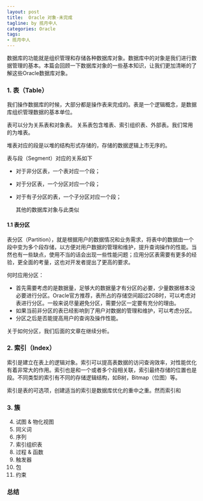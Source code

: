 ```yaml
---
layout: post
title:  Oracle 对象-未完成
tagline: by 揽月中人
categories: Oracle
tags:
- 揽月中人
---
```

数据库的功能就是组织管理和存储各种数据库对象。数据库中的对象是我们进行数据管理的基本。本篇会回顾一下数据库对象的一些基本知识，让我们更加清晰的了解这些Oracle数据库对象。
<!--more-->

### 1.  表（Table）

我们操作数据库的时候，大部分都是操作表来完成的。表是一个逻辑概念，是数据库组织管理数据的基本单位。

表可以分为关系表和对象表。 关系表包含堆表、索引组织表、外部表。我们常用的为堆表。

堆表对应的段是以堆的结构形式存储的，存储的数据逻辑上市无序的。

表与段（Segment）对应的关系如下

- 对于非分区表，一个表对应一个段；

- 对于分区表，一个分区对应一个段；

- 对于有子分区的表，一个子分区对应一个段；

  其他的数据库对象与此类似

#### 1.1 表分区

表分区（Partition），就是根据用户的数据情况和业务需求，将表中的数据由一个段中变为多个段存储，以方便对用户数据的管理和维护，提升查询操作的性能。当然也有一些缺点，使用不当的话会出现一些性能问题；应用分区表需要有更多的经验，更全面的考量，这也对开发者提出了更高的要求。

何时应用分区：

- 首先需要考虑的是数据量，足够大的数据量才有分区的必要，少量数据根本没必要进行分区。Oracle官方推荐，表所占的存储空间超过2GB时，可以考虑对表进行分区。一般来说尽量避免分区，需要分区一定要有充分的理由。
- 如果当前非分区的表已经影响到了用户对数据的管理和维护，可以考虑分区。
- 分区之后是否能提高用户的查询及操作性能。

关于如何分区，我们后面的文章在继续分析。



### 2. 索引（Index）

索引是建立在表上的逻辑对象。索引可以提高表数据的访问查询效率，对性能优化有着非常大的作用。索引也是和一个或者多个段相关联，索引最终存储的位置也是段。不同类型的索引有不同的存储逻辑结构，如B树，Bitmap（位图）等。

索引是表的可选项，创建适当的索引是数据库优化的重中之重。然而索引和

### 3. 簇

4. 试图 & 物化视图
5. 同义词
6. 序列
7. 索引组织表
8. 过程 & 函数
9. 触发器
10. 包
11. 约束

### 总结